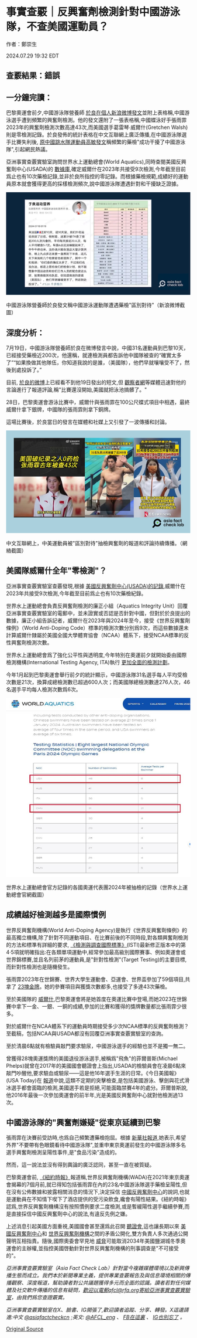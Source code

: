 # 事實查覈｜反興奮劑檢測針對中國游泳隊，不查美國運動員？

作者：鄭崇生

2024.07.29 19:32 EDT

## 查覈結果：錯誤

## 一分鐘完讀：

巴黎奧運會前夕,中國游泳隊營養師 [於良在個人新浪微博發文](https://archive.ph/xus4x)並附上表格稱,中國游泳選手遭到頻繁的興奮劑檢測。他的發文還附了一張表格稱,中國蝶泳好手張雨霏2023年的興奮劑檢測次數高達43次,而美國選手葛雷琴∙威爾什(Gretchen Walsh)則是零檢測記錄。於良發佈的統計表格在中文互聯網上廣泛傳播,在中國游泳隊選手比賽失利後, [原中國跳水隊運動員高敏發文](https://www.guancha.cn/sports/2024_07_29_743083.shtml)稱頻繁的藥檢"成功干擾了中國游泳隊",引起網民熱議。

亞洲事實查覈實驗室詢問世界水上運動總會(World Aquatics),同時查閱美國反興奮劑中心(USADA)的 [數據庫](https://www.usada.org/news/athlete-test-history/),確定威爾什在2023年共接受9次檢測,今年截至目前爲止也有10次藥檢記錄,並非於良所指控的零記錄。而根據藥檢規範,成績好的運動員原本就會獲得更高的採樣檢測頻次,說中國游泳隊遭遇針對和干擾缺乏證據。

![中國游泳隊營養師於良發文稱中國游泳運動隊遭遇藥檢"區別對待"（新浪微博截圖）](images/WIZAAGNE7VU7STDXXAVZ6K5RLE.png)

中國游泳隊營養師於良發文稱中國游泳運動隊遭遇藥檢"區別對待"（新浪微博截圖）

## 深度分析：

7月19日，中國游泳隊營養師於良在微博發言中說，中國31名運動員到巴黎10天，已經接受藥檢近200次，他還稱，就連檢測員都告訴他中國隊被查的“確實太多了”“如果換做其他隊伍，你知道我說的是誰，（美國隊），他們早就嚷嚷受不了，然後到處投訴了。”

目前, [於良的微博](https://archive.ph/xus4x)上已經看不到他19日發出的短文,但 [觀察者網](https://archive.ph/XSKjY)等媒體迅速對他的言論進行了報道評論,稱"比賽還沒開始,美國就把泳池搞髒了。"

28日，巴黎奧運會游泳比賽中，威爾什與張雨霏在100公尺蝶式項目中相遇，最終威爾什拿下銀牌，中國隊的張雨霏則拿下銅牌。

這場比賽後，於良當日的發言在媒體和社媒上又引發了一波傳播和討論。

![中文互聯網上，中美運動員被"區別對待"抽檢興奮劑的報道和評論持續傳播。（網絡截圖）](images/EP3US6WKDTGSK2TFCJSPHIDE44.png)

中文互聯網上，中美運動員被"區別對待"抽檢興奮劑的報道和評論持續傳播。（網絡截圖）

## 美國隊威爾什全年"零檢測"？

亞洲事實查覈實驗室查覈發現,根據 [美國反興奮劑中心(USADA)的記錄](https://www.usada.org/news/athlete-test-history/),威爾什在2023年共接受9次檢測,今年截至目前爲止也有10次藥檢紀錄。

世界水上運動總會負責反興奮劑檢測的廉正小組（Aquatics Integrity Unit）回覆亞洲事實查覈實驗室的電郵中，並未證實或否認是否針對中國，但對於於良提出的數據，廉正小組告訴記者，威爾什在2023年與2024年至今，接受《世界反興奮劑條例》（World Anti-Doping Code）標準的檢測次數分別爲9次，而這些數據還未計算威爾什隸屬於美國全國大學體育協會（NCAA）體系下，接受NCAA標準的反性興奮劑檢測次數。

世界水上運動總會爲了強化公平性與透明度,今年特別在奧運前夕就開始委由國際檢測機構(International Testing Agency, ITA)執行 [更加全面的檢測計劃](https://www.worldaquatics.com/news/4065344/world-aquatics-comprehensive-rigorous-anti-doping-testing-programme-paris-2024-olympic-games)。

今年1月起到巴黎奧運會舉行前夕的統計顯示，中國游泳隊31名選手每人平均受檢次數是21次，換算成總檢測數已超過600人次；而美國隊總檢測數達276人次，46名選手平均每人檢測次數爲6次。

![世界水上運動總會官方記錄的各國奧運代表團2024年被抽檢的記錄（世界水上運動總會官網截圖）](images/2QIL5EZSXXIHWGDNKIKTSV6U7Y.jpg)

世界水上運動總會官方記錄的各國奧運代表團2024年被抽檢的記錄（世界水上運動總會官網截圖）

## 成績越好檢測越多是國際慣例

世界反興奮劑機構(World Anti-Doping Agency)是執行《世界反興奮劑條例》的最高獨立機構,除了針對不同運動項目、在比賽前後的不同時段,對各類興奮劑檢測的方法和標準有詳細的要求, [《檢測與調查國際標準》(](https://www.wada-ama.org/sites/default/files/2022-12/isti_2023_w_annex_k_final_clean.pdf)ISTI)最新修正版本中的第4·5項就明確指出:在各類單項運動中,經常參加最高級別國際賽事、例如奧運會或世界錦標賽,並且名列前茅的運動員,是"針對性檢測"(Target Testing)的主要目標,而針對性檢測也是隨機發生。

張雨霏2023年在世錦賽、世界大學生運動會、亞運會、世界盃參加了59個項目,共拿了 [23塊金牌](https://people.cctv.com/2024/04/10/ARTIbXmmi5ibUccecm4OvI7H240409.shtml)。她的參賽項目與獲獎次數都多,也接受了多達43次藥檢。

至於美國隊的 [威爾什](https://www.teamusa.com/profiles/gretchen-walsh),巴黎奧運會將是她首度在奧運比賽中登場,而她2023在世錦賽中拿下一金、一銀、一銅的成績,參加的比賽和獲得的獎牌數量都比張雨霏少很多。

對於威爾什在NCAA體系下的運動員時期接受多少次NCAA標準的反興奮劑檢測？至截稿，包括NCAA與USADA都沒有回覆亞洲事實查覈實驗室的查詢。

至於清晨6點就有檢驗員敲門要求驗尿，中國游泳選手的經驗也並不是獨一無二。

曾獲得28塊奧運獎牌的美國退役游泳選手,被稱爲"飛魚"的菲爾普斯(Michael Phelps)就曾在2017年的美國國會聽證會上指出,USADA的檢驗員會在凌晨6點來敲門吵醒他,要求驗血或驗尿——這是他16年選手生涯的日常。《今日美國報》(USA Today)在 [報道](https://www.usatoday.com/story/sports/columnist/brennan/2017/02/28/michael-phelps-usada-drug-testing-clean-sport/98548400/)中說,這類不定期的突擊檢查,是包括美國游泳、擊劍與花式滑冰選手都會面臨的檢測,美國選手若是拒絕,可能面臨禁賽4年的處分。菲爾普斯說,他2016年最後一次參加奧運會的前半年,光是美國反興奮劑中心就對他檢測過13次。

## 中國游泳隊的"興奮劑嫌疑"從東京延續到巴黎

張雨霏在決賽前受訪時,也爲自己頻繁遭藥檢抱屈。根據 [新華社報道](https://archive.ph/S0IuZ),她表示,希望外界"不要帶有色眼鏡看待中國游泳隊",並重申東京奧運前發生的中國游泳隊多名選手興奮劑檢測呈陽性事件,是"食品污染"造成的。

然而，這一說法並沒有得到輿論的廣泛認同，甚至一直在被質疑。

巴黎奧運會前, [《紐約時報》](https://www.nytimes.com/2024/04/20/world/asia/chinese-swimmers-doping-olympics.html)報道稱,世界反興奮劑機構(WADA)在2021年東京奧運會揭幕的7個月前,就已得知包括張雨霏在內的23名中國游泳隊選手藥檢呈陽性,但在沒有公佈數據和披露相關消息的情況下,決定採信 [中國反興奮劑中心](https://www.chinada.cn/index.html)的說詞,也就是運動員在不知情下喫下了酒店提供的受污染飲食,纔會有陽性結果。《紐約時報》認爲,世界反興奮劑機構沒有按照慣例要求二度檢測,或是暫緩陽性選手繼續參賽,而是直接採信中國反興奮劑中心的說法,有違反先例之嫌。

上述消息引起美國方面重視,美國國會甚至還爲此召開 [聽證會](https://energycommerce.house.gov/events/oversight-and-investigations-subcommittee-hearing-examining-anti-doping-measures-in-advance-of-the-2024-olympics),這也讓長期以來 [美國反興奮劑中心](https://www.usada.org/statement/tygart-wada-cottier-report/)和 [世界反興奮劑機構](https://www.wada-ama.org/en/news/statement-wada-president-politicization-anti-doping-united-states)之間的矛盾公開化,雙方負責人多次通過公開聲明互相指責。隨後,國際奧委會罕見地 [威脅](https://www.npr.org/2024/07/24/nx-s1-5050528/olympic-threaten-salt-lake-2034-winter-games-doping)可能取消2034年美國鹽湖城冬季奧運會的主辦權,並指控美國啓動針對世界反興奮劑機構的刑事調查是"不可接受的"。

*亞洲事實查覈實驗室（Asia Fact Check Lab）針對當今複雜媒體環境以及新興傳播生態而成立。我們本於新聞專業主義，提供專業查覈報告及與信息環境相關的傳播觀察、深度報道，幫助讀者對公共議題獲得多元而全面的認識。讀者若對任何媒體及社交軟件傳播的信息有疑問，歡迎以電郵afcl@rfa.org寄給亞洲事實查覈實驗室，由我們爲您查證覈實。*

*亞洲事實查覈實驗室在X、臉書、IG開張了,歡迎讀者追蹤、分享、轉發。X這邊請進:中文*  [*@asiafactcheckcn*](https://twitter.com/asiafactcheckcn)  *;英文:*  [*@AFCL\_eng*](https://twitter.com/AFCL_eng)  *、*  [*FB在這裏*](https://www.facebook.com/asiafactchecklabcn)  *、*  [*IG也別忘了*](https://www.instagram.com/asiafactchecklab/)  *。*



[Original Source](https://www.rfa.org/mandarin/shishi-hecha/hc-paris-olympics-anti-doping-07292024192453.html)